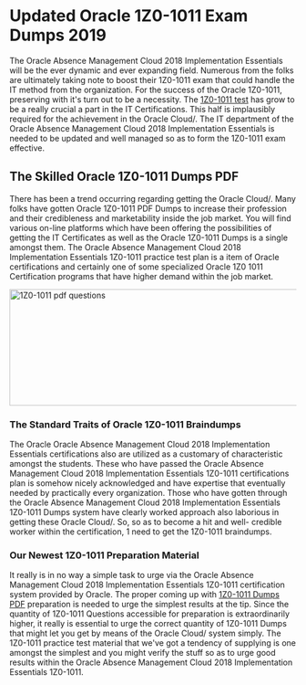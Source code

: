 <h1><strong>Updated Oracle 1Z0-1011 Exam Dumps 2019</strong></h1>
<p>The Oracle Absence Management Cloud 2018 Implementation Essentials will be the ever dynamic and ever expanding field. Numerous from the folks are ultimately taking note to boost their 1Z0-1011 exam that could handle the IT method from the organization. For the success of the Oracle 1Z0-1011, preserving with it's turn out to be a necessity. The <a href="https://www.securedumps.com/1Z0-1011-cheat-sheet.html">1Z0-1011 test</a> has grow to be a really crucial a part in the IT Certifications. This half is implausibly required for the achievement in the Oracle Cloud/. The IT department of the Oracle Absence Management Cloud 2018 Implementation Essentials is needed to be updated and well managed so as to form the 1Z0-1011 exam effective.</p>
<h2><strong>The Skilled Oracle 1Z0-1011 Dumps PDF</strong></h2>
<p>There has been a trend occurring regarding getting the Oracle Cloud/. Many folks have gotten Oracle 1Z0-1011 PDF Dumps to increase their profession and their credibleness and marketability inside the job market. You will find various on-line platforms which have been offering the possibilities of getting the IT Certificates as well as the Oracle 1Z0-1011 Dumps is a single amongst them. The Oracle Absence Management Cloud 2018 Implementation Essentials 1Z0-1011 practice test plan is a item of Oracle certifications and certainly one of some specialized Oracle 1Z0 1011 Certification programs that have higher demand within the job market.</p>
<p><a href="https://www.securedumps.com/1Z0-1011-cheat-sheet.html"><img src="https://i.imgur.com/LkNlujf.jpg" alt="1Z0-1011 pdf questions" width="550" height="204" /></a></p>
<h3><strong>The Standard Traits of Oracle 1Z0-1011 Braindumps</strong></h3>
<p>The Oracle Oracle Absence Management Cloud 2018 Implementation Essentials certifications also are utilized as a customary of characteristic amongst the students. These who have passed the Oracle Absence Management Cloud 2018 Implementation Essentials 1Z0-1011 certifications plan is somehow nicely acknowledged and have expertise that eventually needed by practically every organization. Those who have gotten through the Oracle Absence Management Cloud 2018 Implementation Essentials 1Z0-1011 Dumps system have clearly worked approach also laborious in getting these Oracle Cloud/. So, so as to become a hit and well- credible worker within the certification, 1 need to get the 1Z0-1011 braindumps.</p>
<h3><strong>Our Newest 1Z0-1011 Preparation Material</strong></h3>
<p>It really is in no way a simple task to urge via the Oracle Absence Management Cloud 2018 Implementation Essentials 1Z0-1011 certification system provided by Oracle. The proper coming up with <a href="https://www.securedumps.com/1Z0-1011-cheat-sheet.html">1Z0-1011 Dumps PDF</a> preparation is needed to urge the simplest results at the tip. Since the quantity of 1Z0-1011 Questions accessible for preparation is extraordinarily higher, it really is essential to urge the correct quantity of 1Z0-1011 Dumps that might let you get by means of the Oracle Cloud/ system simply. The 1Z0-1011 practice test material that we've got a tendency of supplying is one amongst the simplest and you might verify the stuff so as to urge good results within the Oracle Absence Management Cloud 2018 Implementation Essentials 1Z0-1011.</p>
